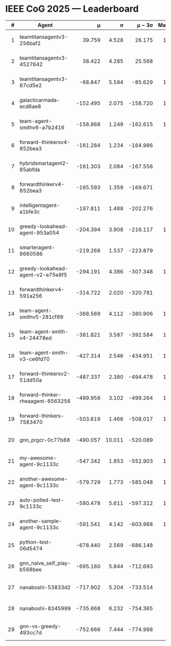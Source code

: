 # IEEE CoG 2025 — Leaderboard

| # | Agent | μ | σ | μ − 3σ | Matches | Updated |
|---:|---|---:|---:|---:|---:|---|
| 1 | teamtitansagentv3-256baf2 | 39.759 | 4.528 | 26.175 | 10900 | 2025-08-21 04:04 |
| 2 | teamtitansagentv3-4527642 | 38.422 | 4.285 | 25.568 | 9954 | 2025-08-21 04:04 |
| 3 | teamtitansagentv3-87cd5e2 | -68.847 | 5.594 | -85.629 | 11346 | 2025-08-21 04:04 |
| 4 | galacticarmada-ecd6ae8 | -152.495 | 2.075 | -158.720 | 10420 | 2025-08-21 04:04 |
| 5 | team-agent-smithv6-a7b2416 | -158.868 | 1.249 | -162.615 | 10080 | 2025-08-21 04:04 |
| 6 | forward-thinkersv4-852bea3 | -161.284 | 1.234 | -164.986 | 8713 | 2025-08-21 04:04 |
| 7 | hybridsmartagent2-85abfda | -161.303 | 2.084 | -167.556 | 9477 | 2025-08-21 04:04 |
| 8 | forwardthinkerv4-852bea3 | -165.593 | 1.359 | -169.671 | 8389 | 2025-08-21 04:04 |
| 9 | intelligentagent-a1bfe3c | -197.811 | 1.488 | -202.276 | 8794 | 2025-08-21 04:04 |
| 10 | greedy-lookahead-agent-953a054 | -204.394 | 3.908 | -216.117 | 10270 | 2025-08-21 04:04 |
| 11 | smarteragent-8660586 | -219.268 | 1.537 | -223.879 | 9291 | 2025-08-21 04:04 |
| 12 | greedy-lookahead-agent-v2-e75e8f5 | -294.191 | 4.386 | -307.348 | 10730 | 2025-08-21 04:04 |
| 13 | forwardthinkerv4-591a256 | -314.722 | 2.020 | -320.781 | 9092 | 2025-08-21 04:04 |
| 14 | team-agent-smithv5-281cf89 | -368.569 | 4.112 | -380.906 | 11080 | 2025-08-21 04:04 |
| 15 | team-agent-smith-v4-24478ed | -381.821 | 3.587 | -392.584 | 11342 | 2025-08-21 04:04 |
| 16 | team-agent-smith-v3-ce6fd70 | -427.314 | 2.546 | -434.951 | 11842 | 2025-08-21 04:04 |
| 17 | forward-thinkersv2-51dd50a | -487.337 | 2.380 | -494.478 | 10862 | 2025-08-21 04:04 |
| 18 | forward-thinker-rheaagent-6563256 | -489.958 | 3.102 | -499.264 | 10262 | 2025-08-21 04:04 |
| 19 | forward-thinkers-7583470 | -503.619 | 1.466 | -508.017 | 10020 | 2025-08-21 04:04 |
| 20 | gnn_prgcr-0c77b88 | -490.057 | 10.011 | -520.089 | 9550 | 2025-08-21 04:04 |
| 21 | my-awesome-agent-9c1133c | -547.342 | 1.853 | -552.903 | 10920 | 2025-08-21 04:04 |
| 22 | another-awesome-agent-9c1133c | -579.729 | 1.773 | -585.048 | 11240 | 2025-08-21 04:04 |
| 23 | auto-polled-test-9c1133c | -580.478 | 5.611 | -597.312 | 10080 | 2025-08-21 04:04 |
| 24 | another-sample-agent-9c1133c | -591.541 | 4.142 | -603.968 | 10600 | 2025-08-21 04:04 |
| 25 | python-test-06d5474 | -678.440 | 2.569 | -686.148 | 8870 | 2025-08-21 04:04 |
| 26 | gnn_naive_self_play-b568bee | -695.160 | 5.844 | -712.693 | 8820 | 2025-08-21 04:04 |
| 27 | nanaboshi-53833d2 | -717.902 | 5.204 | -733.514 | 8330 | 2025-08-21 04:04 |
| 28 | nanaboshi-8345999 | -735.668 | 6.232 | -754.365 | 8930 | 2025-08-21 04:04 |
| 29 | gnn-vs-greedy-493cc7d | -752.666 | 7.444 | -774.998 | 8520 | 2025-08-21 04:04 |
